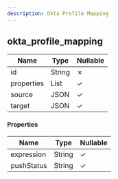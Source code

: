 ```yaml
---
description: Okta Profile Mapping
---
```

okta_profile_mapping
--------------------

| **Name**   | **Type**  | **Nullable** |
| ---------- | --------- | ------------ |
| id         | String    | &cross;      |
| properties | List<Map> | &check;      |
| source     | JSON      | &check;      |
| target     | JSON      | &check;      |

#### Properties
| **Name**   | **Type** | **Nullable** |
| ---------- | -------- | ------------ |
| expression | String   | &check;      |
| pushStatus | String   | &check;      |
